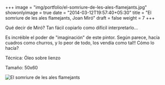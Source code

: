 +++
image = "img/portfolio/el-somriure-de-les-ales-flamejants.jpg"
showonlyimage = true
date = "2014-03-12T19:57:40+05:30"
title = "El somriure de les ales flamejants, Joan Miró"
draft = false
weight = 7
+++

Qué decir de Miró? Tan fácil copiarlo como difícil interpretarlo...
<!--more-->

Es incréible el poder de "imaginación" de este pintor. Según parece, hacía cuadros como churros, y lo peor de todo, los vendía como tal!! Cómo lo hacía?

Técnica: Óleo sobre lienzo

Tamaño: 50x60

![El somriure de les ales flamejants](/img/portfolio/el-somriure-de-les-ales-flamejants.jpg)
